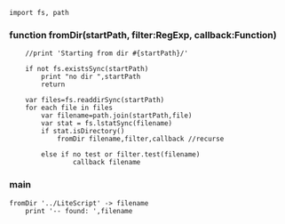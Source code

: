     import fs, path 

### function fromDir(startPath, filter:RegExp, callback:Function)

        //print 'Starting from dir #{startPath}/'

        if not fs.existsSync(startPath)
            print "no dir ",startPath
            return

        var files=fs.readdirSync(startPath)
        for each file in files
            var filename=path.join(startPath,file)
            var stat = fs.lstatSync(filename)
            if stat.isDirectory()
                fromDir filename,filter,callback //recurse
            
            else if no test or filter.test(filename) 
                    callback filename
    

### main

    fromDir '../LiteScript' -> filename
        print '-- found: ',filename

